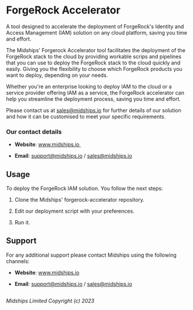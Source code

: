 <!--

# =====================================================================

# Midships Limited

# Copyright (c) 2023

# This file contains scripts/code owned by Midships Limited

# 

# NOTE: Don't check this file into source control with any sensitive hard coded value.

# 

# Legal Notice: Installation and use of this script is subject to

# a license agreement with Midships Limited (a company registered

# in England, under company registration number: 11324587).

# This script cannot be modified or shared with another organisation

# unless approved in writing by Midships Limited.

# You as a user of this script must review, accept and comply with the

# license terms of each downloaded/installed package that is referenced

# by this script. By proceeding with the installation, you are accepting

# the license terms of each package, and acknowledging that your use of

# each package will be subject to its respective license terms.

# =====================================================================

-->

# ForgeRock Accelerator

A tool designed to accelerate the deployment of ForgeRock's Identity and Access Management (IAM) solution on any cloud platform, saving you time and effort.

The Midships' Forgerock Accelerator tool facilitates the deployment of the ForgeRock stack to the cloud by providing workable scrips and pipelines that you can use to deploy the ForgeRock stack to the cloud quickly and easily. Giving you the flexibility to choose which ForgeRock products you want to deploy, depending on your needs.

Whether you're an enterprise looking to deploy IAM to the cloud or a service provider offering IAM as a service, the ForgeRock accelerator can help you streamline the deployment process, saving you time and effort.

Please contact us at sales@midships.io for further details of our solution and how it can be customised to meet your specific requirements.

### Our contact details

* **Website**: www.midships.io 

* **Email**: support@midships.io / sales@midships.io 

## Usage

To deploy the ForgeRock IAM solution. You follow the next steps:

1. Clone the Midships' forgerock-accelerator repository.

2. Edit our deployment script with your preferences.

3. Run it.

## Support

For any additional support please contact Midships using the following channels:

* **Website**: www.midships.io

* **Email**: support@midships.io / sales@midships.io 

## 

*Midships Limited
Copyright (c) 2023*
